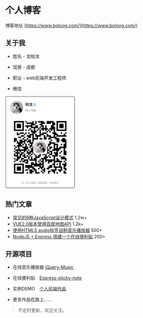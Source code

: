 # 个人博客

博客地址 [https://www.boloog.com/](https://www.boloog.com/)

## 关于我

- 姓名 - 龙柏龙

- 现居 - 成都

- 职业 - web前端开发工程师

- 微信

<img src="./WechatIMG.jpeg" width="220" height="292" >


## 热门文章

- [常见的6种JavaScript设计模式](https://www.jianshu.com/p/d8c1c426d028) 1.2w+
- [VUE2.0版本使用百度地图API](https://www.jianshu.com/p/313e4ca5eacf) 1.2k+
- [使用HTML5 audio标签自制音乐播放器](https://www.jianshu.com/p/fa8a72af67e6)  500+
- [NodeJS + Express 搭建一个在线便利贴](https://www.jianshu.com/p/0298a258308b) 200+

## 开源项目

- 在线音乐播放器 [jQuery-Music](https://github.com/boloog/music)

- 在线便利贴　[Express-sticky-note](https://github.com/boloog/express-sticky-note)

- 实例DEMO　[个人前端作品](https://github.com/boloog/demos)

- 更多作品在路上......


> 不定时更新，欢迎关注。
